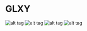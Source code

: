 # GLXY
![alt tag](https://raw.githubusercontent.com/t4ncr3d3/GLXY_Demo/master/Images/IMG_0589.png)
![alt tag](https://raw.githubusercontent.com/t4ncr3d3/GLXY_Demo/master/Images/IMG_0590.png)
![alt tag](https://raw.githubusercontent.com/t4ncr3d3/GLXY_Demo/master/Images/welcome.png)
![alt tag](https://raw.githubusercontent.com/t4ncr3d3/GLXY_Demo/master/Images/signin.png)

